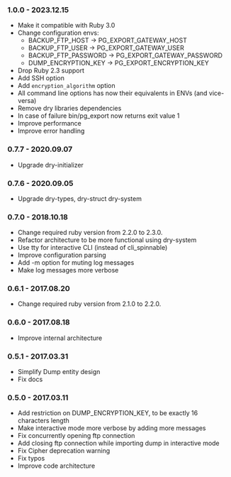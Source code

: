 ### 1.0.0 - 2023.12.15
- Make it compatible with Ruby 3.0
- Change configuration envs:
  - BACKUP_FTP_HOST -> PG_EXPORT_GATEWAY_HOST
  - BACKUP_FTP_USER -> PG_EXPORT_GATEWAY_USER
  - BACKUP_FTP_PASSWORD -> PG_EXPORT_GATEWAY_PASSWORD
  - DUMP_ENCRYPTION_KEY -> PG_EXPORT_ENCRYPTION_KEY
- Drop Ruby 2.3 support
- Add SSH option
- Add `encryption_algorithm` option
- All command line options has now their equivalents in ENVs (and vice-versa)
- Remove dry libraries dependencies
- In case of failure bin/pg_export now returns exit value 1
- Improve performance
- Improve error handling

### 0.7.7 - 2020.09.07

- Upgrade dry-initializer

### 0.7.6 - 2020.09.05

- Upgrade dry-types, dry-struct dry-system

### 0.7.0 - 2018.10.18

- Change required ruby version from 2.2.0 to 2.3.0.
- Refactor architecture to be more functional using dry-system
- Use tty for interactive CLI (instead of cli_spinnable)
- Improve configuration parsing
- Add -m option for muting log messages
- Make log messages more verbose

### 0.6.1 - 2017.08.20

- Change required ruby version from 2.1.0 to 2.2.0.

### 0.6.0 - 2017.08.18

- Improve internal architecture

### 0.5.1 - 2017.03.31

- Simplify Dump entity design
- Fix docs

### 0.5.0 - 2017.03.11

- Add restriction on DUMP_ENCRYPTION_KEY, to be exactly 16 characters length
- Make interactive mode more verbose by adding more messages
- Fix concurrently opening ftp connection
- Add closing ftp connection while importing dump in interactive mode
- Fix Cipher deprecation warning
- Fix typos
- Improve code architecture
